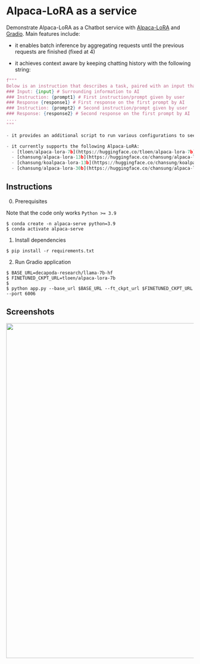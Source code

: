 # Alpaca-LoRA as a service

Demonstrate Alpaca-LoRA as a Chatbot service with [Alpaca-LoRA](https://github.com/tloen/alpaca-lora) and [Gradio](https://gradio.app/). Main features include:
- it enables batch inference by aggregating requests until the previous requests are finished (fixed at 4)

- it achieves context aware by keeping chatting history with the following string:

```python
f"""
Below is an instruction that describes a task, paired with an input that provides further context. Write a response that appropriately completes the request.
### Input: {input} # Surrounding information to AI
### Instruction: {prompt1} # First instruction/prompt given by user
### Response {response1} # First response on the first prompt by AI
### Instruction: {prompt2} # Second instruction/prompt given by user
### Response: {response2} # Second response on the first prompt by AI
....
"""

- it provides an additional script to run various configurations to see how it affects the generation quality and speed

- it currently supports the following Alpaca-LoRA:
  - [tloen/alpaca-lora-7b](https://huggingface.co/tloen/alpaca-lora-7b): the original 7B Alpaca-LoRA checkpoint by tloen
  - [chansung/alpaca-lora-13b](https://huggingface.co/chansung/alpaca-lora-13b): the 13B Alpaca-LoRA checkpoint by myself(chansung) with the same script to tune the original 7B model
  - [chansung/koalpaca-lora-13b](https://huggingface.co/chansung/koalpaca-lora-13b): the 13B Alpaca-LoRA checkpoint by myself(chansung) with the Korean dataset created by [KoAlpaca project](https://github.com/Beomi/KoAlpaca) by Beomi (**TBD**)
  - [chansung/alpaca-lora-30b](https://huggingface.co/chansung/alpaca-lora-30b): the 30B Alpaca-LoRA checkpoint by myself(chansung) with the same script to tune the original 7B model (**TBD**)

```

## Instructions

0. Prerequisites

Note that the code only works `Python >= 3.9`

```shell
$ conda create -n alpaca-serve python=3.9
$ conda activate alpaca-serve
```

1. Install dependencies
```shell
$ pip install -r requirements.txt
```

2. Run Gradio application
```shell
$ BASE_URL=decapoda-research/llama-7b-hf
$ FINETUNED_CKPT_URL=tloen/alpaca-lora-7b
$
$ python app.py --base_url $BASE_URL --ft_ckpt_url $FINETUNED_CKPT_URL --port 6006
```

## Screenshots

<p align="center">
  <img height="900px" src="https://i.ibb.co/VQqfFv4/2023-03-17-2-19-32.png" />
</p>
